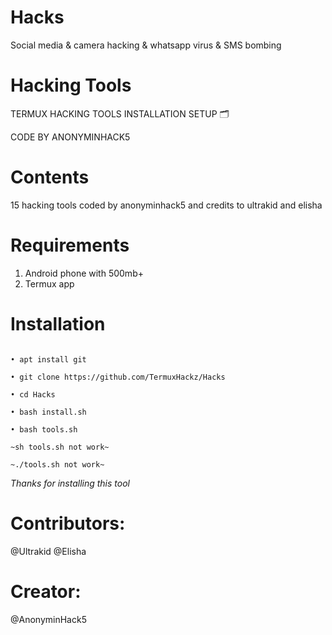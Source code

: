 # Hacks
Social media &amp; camera hacking &amp; whatsapp virus &amp; SMS bombing

# Hacking Tools



TERMUX HACKING TOOLS INSTALLATION SETUP 🗂️

CODE BY ANONYMINHACK5

# Contents
15 hacking tools coded by anonyminhack5 and credits to ultrakid and elisha

# Requirements
1) Android phone with 500mb+
2) Termux app

# Installation
``` apt update

• apt install git

• git clone https://github.com/TermuxHackz/Hacks

• cd Hacks

• bash install.sh

• bash tools.sh

~sh tools.sh not work~

~./tools.sh not work~
```
*Thanks for installing this tool*
# Contributors:
@Ultrakid
@Elisha

# Creator:
@AnonyminHack5



